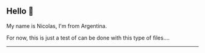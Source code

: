 ## Hello 👋

My name is Nicolas, I'm from Argentina.

For now, this is just a test of can be done with this type of files....

---



